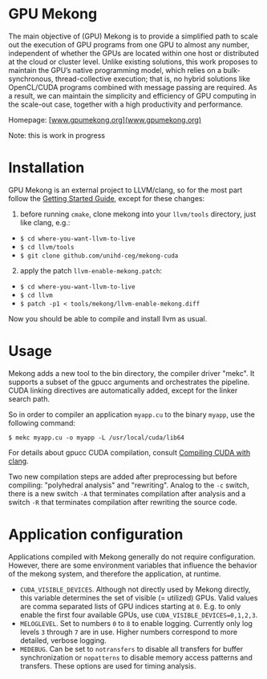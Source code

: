 # GPU Mekong

The main objective of (GPU) Mekong is to provide a simplified path to scale out
the execution of GPU programs from one GPU to almost any number, independent of
whether the GPUs are located within one host or distributed at the cloud or
cluster level. Unlike existing solutions, this work proposes to maintain the
GPU’s native programming model, which relies on a bulk-synchronous,
thread-collective execution; that is, no hybrid solutions like OpenCL/CUDA
programs combined with message passing are required. As a result, we can
maintain the simplicity and efficiency of GPU computing in the scale-out case,
together with a high productivity and performance.

Homepage: [www.gpumekong.org](www.gpumekong.org)

Note: this is work in progress

# Installation

GPU Mekong is an external project to LLVM/clang, so for the most part follow
the [Getting Started Guide](https://llvm.org/docs/GettingStarted.html), except
for these changes:

1. before running `cmake`, clone mekong into your `llvm/tools` directory, just
   like clang, e.g.:
  - `$ cd where-you-want-llvm-to-live`
  - `$ cd llvm/tools`
  - `$ git clone github.com/unihd-ceg/mekong-cuda`
2. apply the patch `llvm-enable-mekong.patch`:
  - `$ cd where-you-want-llvm-to-live`
  - `$ cd llvm`
  - `$ patch -p1 < tools/mekong/llvm-enable-mekong.diff`

Now you should be able to compile and install llvm as usual.

# Usage

Mekong adds a new tool to the bin directory, the compiler driver "mekc".
It supports a subset of the gpucc arguments and orchestrates the pipeline.
CUDA linking directives are automatically added, except for the linker
search path.

So in order to compiler an application `myapp.cu` to the binary `myapp`,
use the following command:

`$ mekc myapp.cu -o myapp -L /usr/local/cuda/lib64`

For details about gpucc CUDA compilation, consult
[Compiling CUDA with clang](https://llvm.org/docs/CompileCudaWithLLVM.html).

Two new compilation steps are added after preprocessing but
before compiling: "polyhedral analysis" and "rewriting".
Analog to the `-c` switch, there is a new switch `-A` that terminates
compilation after analysis and a switch `-R` that terminates compilation
after rewriting the source code.

# Application configuration

Applications compiled with Mekong generally do not require configuration.
However, there are some environment variables that influence the behavior
of the mekong system, and therefore the application, at runtime.

- `CUDA_VISIBLE_DEVICES`. Although not directly used by Mekong directly, this variable
  determines the set of visible (= utilized) GPUs. Valid values are comma separated lists
  of GPU indices starting at `0`. E.g. to only enable the first four available GPUs, use
  `CUDA_VISIBLE_DEVICES=0,1,2,3`.
- `MELOGLEVEL`. Set to numbers `0` to `8` to enable logging. Currently only
  log levels `3` through `7` are in use. Higher numbers correspond to more
  detailed, verbose logging.
- `MEDEBUG`. Can be set to `notransfers` to disable all transfers for buffer
  synchronization or `nopatterns` to disable memory access patterns and
  transfers. These options are used for timing analysis.
